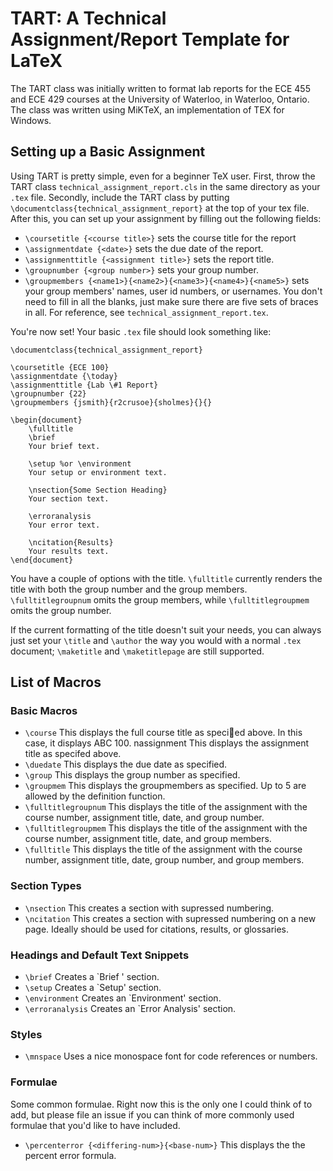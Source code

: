 TART: A Technical Assignment/Report Template for LaTeX
=======================================================

The TART class was initially written to format lab reports for the ECE 455 and ECE 429 courses at the University of Waterloo, in Waterloo, Ontario. The class was written using MiKTeX, an implementation of TEX for Windows.

Setting up a Basic Assignment
------------------------------
Using TART is pretty simple, even for a beginner TeX user. First, throw the TART class `technical_assignment_report.cls` in the same directory as your `.tex` file. Secondly, include the TART class by putting `\documentclass{technical_assignment_report}` at the top of your tex file. After this, you can set up your assignment by filling out the following fields:

+ `\coursetitle {<course title>}` sets the course title for the report
+ `\assignmentdate {<date>}` sets the due date of the report.
+ `\assignmenttitle {<assignment title>}` sets the report title.
+ `\groupnumber {<group number>}` sets your group number.
+ `\groupmembers {<name1>}{<name2>}{<name3>}{<name4>}{<name5>}` sets your group members' names, user id numbers, or usernames. You don't need to fill in all the blanks, just make sure there are five sets of braces in all. For reference, see `technical_assignment_report.tex`. 

You're now set! Your basic `.tex` file should look something like:

	\documentclass{technical_assignment_report} 

	\coursetitle {ECE 100}
	\assignmentdate {\today}
	\assignmenttitle {Lab \#1 Report}
	\groupnumber {22}
	\groupmembers {jsmith}{r2crusoe}{sholmes}{}{}

	\begin{document}
		\fulltitle
		\brief
		Your brief text.

		\setup %or \environment
		Your setup or environment text.

		\nsection{Some Section Heading}
		Your section text.

		\erroranalysis
		Your error text.

		\ncitation{Results}
		Your results text.
	\end{document}

You have a couple of options with the title. `\fulltitle` currently renders the title with both the group number and the group members. `\fulltitlegroupnum` omits the group members, while `\fulltitlegroupmem` omits the group number.

If the current formatting of the title doesn't suit your needs, you can always just set your `\title` and `\author` the way you would with a normal `.tex` document; `\maketitle` and `\maketitlepage` are still supported.

List of Macros
--------------
### Basic Macros
+ `\course` This displays the full course title as specied above. In this case, it displays ABC 100.
nassignment This displays the assignment title as specifed above. 
+ `\duedate` This displays the due date as specified. 
+ `\group` This displays the group number as specified. 
+ `\groupmem` This displays the groupmembers as specified. Up to 5 are allowed by the definition function. 
+ `\fulltitlegroupnum` This displays the title of the assignment with the course number, assignment title,
date, and group number.
+ `\fulltitlegroupmem` This displays the title of the assignment with the course number, assignment title,
date, and group members.
+ `\fulltitle` This displays the title of the assignment with the course number, assignment title, date,
group number, and group members.

### Section Types
+ `\nsection` This creates a section with supressed numbering.
+ `\ncitation` This creates a section with supressed numbering on a new page. Ideally should be used for citations, results, or glossaries.

### Headings and Default Text Snippets
+ `\brief` Creates a `Brief ' section.
+ `\setup` Creates a `Setup' section.
+ `\environment` Creates an `Environment' section.
+ `\erroranalysis` Creates an `Error Analysis' section.

### Styles
+ `\mnspace` Uses a nice monospace font for code references or numbers.

### Formulae
Some common formulae. Right now this is the only one I could think of to add, but please file an issue if you can think of more commonly used formulae that you'd like to have included.
+ `\percenterror {<differing-num>}{<base-num>}` This displays the the percent error formula.